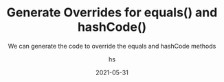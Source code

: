 ---
date: 2021-05-31
title: Generate Overrides for equals() and hashCode()
technologies: [java]
topics: [editing]
author: hs
subtitle: We can generate the code to override the equals and hashCode methods
thumbnail: ./thumbnail.png
cardThumbnail: ./card.png
shortVideo:
  poster: ./tip.png
  url: https://youtu.be/y4qCSsYKJoE
leadin: |
   You can use **⌘N** (macOS), or **Alt+Insert** (Windows/Linux) for the _Generate_ menu and then select `equals() and hashCode()`.  
  
---